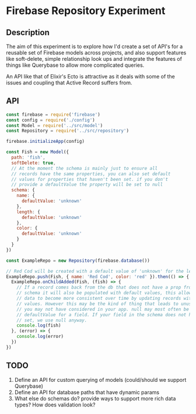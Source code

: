 # Firebase Repository Experiment

## Description

The aim of this experiment is to explore how I'd create a set of API's for a reusable set of Firebase models across projects, and also support features like soft-delete, simple relationship look ups and integrate
the features of things like Querybase to allow more complicated queries.

An API like that of Elixir's Ecto is attractive as it deals with some of the issues and coupling that Active Record suffers from.

## API

```javascript
const firebase = require('firebase')
const config = require('./config')
const Model = require('../src/model')
const Repository = require('../src/repository')

firebase.initializeApp(config)

const Fish = new Model({
  path: 'fish',
  softDelete: true,
  // At the moment the schema is mainly just to ensure all
  // records have the same properties, you can also set default
  // values for properties that haven't been set. if you don't
  // provide a defaultValue the property will be set to null
  schema: {
    name: {
      defaultValue: 'unknown'
    },
    length: {
      defaultValue: 'unknown'
    },
    color: {
      defaultValue: 'unknown'
    }
  }
})

const ExampleRepo = new Repository(firebase.database())

// Red Cod will be created with a default value of 'unknown' for the length property
ExampleRepo.push(Fish, { name: 'Red Cod', color: 'red' }).then(() => {
  ExampleRepo.onChildAdded(Fish, (fish) => {
    // If a record comes back from the db that does not have a prop from the
    // schema it will also be populated with default values, this allows your
    // data to become more consistent over time by updating records with default
    // values. However this may be the kind of thing that leads to unusual behaviour
    // you may not have considered in your app. null may most often be the right
    // defaultValue for a field. If your field in the schema does not have a defaultValue
    // set, we use null anyway.
    console.log(fish)
  }, (error) => {
    console.log(error)
  })
})
```

## TODO

1. Define an API for custom querying of models (could/should we support Querybase)
2. Define an API for database paths that have dynamic params
3. What else do schemas do? provide ways to support more rich data types? How does validation look?
